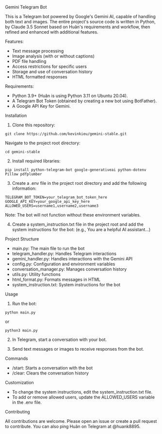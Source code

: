 Gemini Telegram Bot

This is a Telegram bot powered by Google's Gemini AI, capable of handling both text and images.  The entire project's source code is written in Python, by Claude 3.5 Sonnet based on Huân's requirements and workflow, then refined and enhanced with additional features.

Features:

- Text message processing
- Image analysis (with or without captions)
- PDF file handling
- Access restrictions for specific users
- Storage and use of conversation history
- HTML formatted responses

Requirements:

- Python 3.9+ (Huân is using Python 3.11 on Ubuntu 20.04).
- A Telegram Bot Token (obtained by creating a new bot using BotFather).
- A Google API Key for Gemini.

Installation

1. Clone this repository:
```
git clone https://github.com/kevinkieu/gemini-stable.git
```
Navigate to the project root directory:
```
cd gemini-stable
```
2. Install required libraries:
```
pip install python-telegram-bot google-generativeai python-dotenv Pillow pdfplumber
```

3. Create a .env file in the project root directory and add the following information:
```
TELEGRAM_BOT_TOKEN=your_telegram_bot_token_here
GOOGLE_API_KEY=your_google_api_key_here
ALLOWED_USERS=username1,username2,username3
```
Note: The bot will not function without these environment variables.

4. Create a system_instruction.txt file in the project root and add the system instructions for the bot:  (e.g., You are a helpful AI assistant...)


Project Structure

- main.py: The main file to run the bot
- telegram_handler.py: Handles Telegram interactions
- gemini_handler.py: Handles interactions with the Gemini API
- config.py: Configuration and environment variables
- conversation_manager.py: Manages conversation history
- utils.py: Utility functions
- html_format.py: Formats messages in HTML
- system_instruction.txt: System instructions for the bot


Usage

1. Run the bot:
```
python main.py
```
   or
```
python3 main.py
```

2. In Telegram, start a conversation with your bot.

3. Send text messages or images to receive responses from the bot.


Commands

- /start: Starts a conversation with the bot
- /clear: Clears the conversation history


Customization

- To change the system instructions, edit the system_instruction.txt file.
- To add or remove allowed users, update the ALLOWED_USERS variable in the .env file.


Contributing

All contributions are welcome.  Please open an issue or create a pull request to contribute. You can also ping Huân on Telegram at @huank8895.
